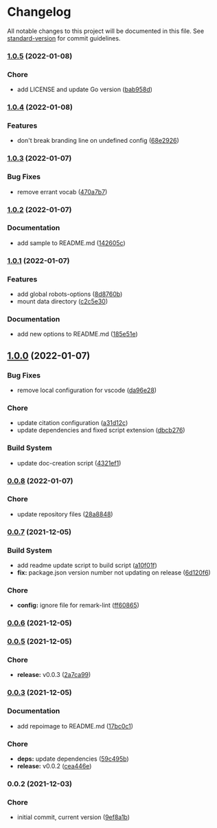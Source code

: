 # Changelog

All notable changes to this project will be documented in this file. See [standard-version](https://github.com/conventional-changelog/standard-version) for commit guidelines.

### [1.0.5](https://github.com/dnb-org/dnb-hugo-robots/compare/v1.0.4...v1.0.5) (2022-01-08)


### Chore

* add LICENSE and update Go version ([bab958d](https://github.com/dnb-org/dnb-hugo-robots/commit/bab958d31b6d7f1db325137f1fd40107cacb2340))

### [1.0.4](https://github.com/dnb-org/dnb-hugo-robots/compare/v1.0.3...v1.0.4) (2022-01-08)


### Features

* don't break branding line on undefined config ([68e2926](https://github.com/dnb-org/dnb-hugo-robots/commit/68e2926e7894d70fdc70a024afbb83ffac7a5d40))

### [1.0.3](https://github.com/dnb-org/dnb-hugo-robots/compare/v1.0.2...v1.0.3) (2022-01-07)


### Bug Fixes

* remove errant vocab ([470a7b7](https://github.com/dnb-org/dnb-hugo-robots/commit/470a7b77d7c282040e708213a8f9fb85ccd47ed7))

### [1.0.2](https://github.com/dnb-org/dnb-hugo-robots/compare/v1.0.1...v1.0.2) (2022-01-07)


### Documentation

* add sample to README.md ([142605c](https://github.com/dnb-org/dnb-hugo-robots/commit/142605c065ad414033d986a805c7d99e74925f72))

### [1.0.1](https://github.com/dnb-org/dnb-hugo-robots/compare/v1.0.0...v1.0.1) (2022-01-07)


### Features

* add global robots-options ([8d8760b](https://github.com/dnb-org/dnb-hugo-robots/commit/8d8760b39e4277cd7a8832f88f02d56d2f0656e8))
* mount data directory ([c2c5e30](https://github.com/dnb-org/dnb-hugo-robots/commit/c2c5e3068f10690d49098768b9005d926098a3a3))


### Documentation

* add new options to README.md ([185e51e](https://github.com/dnb-org/dnb-hugo-robots/commit/185e51ea69e3b5ff4de3948103693221aad09748))

## [1.0.0](https://github.com/dnb-org/dnb-hugo-robots/compare/v0.0.8...v1.0.0) (2022-01-07)


### Bug Fixes

* remove local configuration for vscode ([da96e28](https://github.com/dnb-org/dnb-hugo-robots/commit/da96e284027ce8285d74ec577490976edb67a804))


### Chore

* update citation configuration ([a31d12c](https://github.com/dnb-org/dnb-hugo-robots/commit/a31d12cec7cae6657b6da67df39a4ad8f8c20280))
* update dependencies and fixed script extension ([dbcb276](https://github.com/dnb-org/dnb-hugo-robots/commit/dbcb2767003042c04c2dc2c8552e3371e6163b76))


### Build System

* update doc-creation script ([4321ef1](https://github.com/dnb-org/dnb-hugo-robots/commit/4321ef1a0f5bb4c07c336ec105a304ad3b1957c2))

### [0.0.8](https://github.com/dnb-org/dnb-hugo-robots/compare/v0.0.7...v0.0.8) (2022-01-07)


### Chore

* update repository files ([28a8848](https://github.com/dnb-org/dnb-hugo-robots/commit/28a88480d8d79a3da940aad7038bafabea9f593e))

### [0.0.7](https://github.com/dnb-org/dnb-hugo-robots/compare/v0.0.6...v0.0.7) (2021-12-05)


### Build System

* add readme update script to build script ([a10f01f](https://github.com/dnb-org/dnb-hugo-robots/commit/a10f01f4fd97bc227d38f7d617301921e700084b))
* **fix:** package.json version number not updating on release ([6d120f6](https://github.com/dnb-org/dnb-hugo-robots/commit/6d120f64e4ec6ce1b26b190e3a890e882fb2b81a))


### Chore

* **config:** ignore file for remark-lint ([ff60865](https://github.com/dnb-org/dnb-hugo-robots/commit/ff60865cf34d3d082ade5d6c730e49e7eed9f62e))

### [0.0.6](https://github.com/dnb-org/dnb-hugo-robots/compare/v0.0.5...v0.0.6) (2021-12-05)

### [0.0.5](https://github.com/dnb-org/dnb-hugo-robots/compare/v0.0.3...v0.0.5) (2021-12-05)


### Chore

* **release:** v0.0.3 ([2a7ca99](https://github.com/dnb-org/dnb-hugo-robots/commit/2a7ca9937d596ee0ef78f4455eae3729929a4b26))

### [0.0.3](https://github.com/dnb-org/dnb-hugo-robots/compare/v0.0.2...v0.0.3) (2021-12-05)


### Documentation

* add repoimage to README.md ([17bc0c1](https://github.com/dnb-org/dnb-hugo-robots/commit/17bc0c18836b2fcc37e4990c874b80a8c595ed6d))


### Chore

* **deps:** update dependencies ([59c495b](https://github.com/dnb-org/dnb-hugo-robots/commit/59c495bace465aa37545a1e3efe21fcf27e62810))
* **release:** v0.0.2 ([cea446e](https://github.com/dnb-org/dnb-hugo-robots/commit/cea446ef58d9accdb2fbfa0140a115fdf23ff4db))

### 0.0.2 (2021-12-03)


### Chore

* initial commit, current version ([9ef8a1b](https://github.com/dnb-org/dnb-hugo-robots/commit/9ef8a1bcbd24dc225e08d91ae7f1a34ede8586c7))
